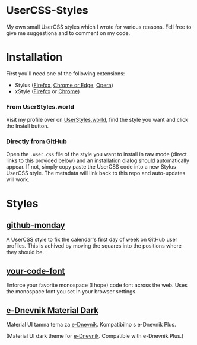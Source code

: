 # UserCSS-Styles
My own small UserCSS styles which I wrote for various reasons. Fell free to give me suggestiona and to comment on my code.

# Installation
First you'll need one of the following extensions:
- Stylus ([Firefox](https://addons.mozilla.org/firefox/addon/styl-us/), [Chrome or Edge](https://chrome.google.com/webstore/detail/stylus/clngdbkpkpeebahjckkjfobafhncgmne), [Opera](https://addons.opera.com/en-gb/extensions/details/stylus/))
- xStyle ([Firefox](https://addons.mozilla.org/firefox/addon/xstyle/) or [Chrome](https://chrome.google.com/webstore/detail/xstyle/hncgkmhphmncjohllpoleelnibpmccpj))

### From UserStyles.world
Visit my profile over on [UserStyles.world](https://userstyles.world/user/karl255), find the style you want and click the Install button.

### Directly from GitHub
Open the `.user.css` file of the style you want to install in raw mode (direct links to this provided below) and an installation dialog should automatically appear. If not, simply copy paste the UserCSS code into a new Stylus UserCSS style. The metadata will link back to this repo and auto-updates will work.

# Styles
## [github-monday](https://raw.githubusercontent.com/Karl255/UserCSS-Styles/master/github-monday/github-monday.user.css)
A UserCSS style to fix the calendar's first day of week on GitHub user profiles. This is achived by moving the squares into the positions where they should be.

## [your-code-font](https://raw.githubusercontent.com/Karl255/UserCSS-Styles/master/your-code-font/your-code-font.user.css)
Enforce your favorite monospace (I hope) code font across the web. Uses the monospace font you set in your browser settings.

## [e-Dnevnik Material Dark](https://raw.githubusercontent.com/Karl255/UserCSS-Styles/master/e-Dnevnik%20Material%20Dark/e-Dnevnik%20Material%20Dark.user.css)
Material UI tamna tema za [e-Dnevnik](https://ocjene.skole.hr). Kompatibilno s e-Dnevnik Plus.

(Material UI dark theme for [e-Dnevnik](https://ocjene.skole.hr). Compatible with e-Dnevnik Plus.)
